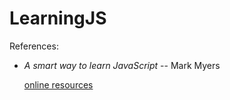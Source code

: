 # LearningJS

References:
- *A smart way to learn JavaScript*  --  Mark Myers

  [online resources](http://asmarterwaytolearn.com/js/index-of-exercises.html)

